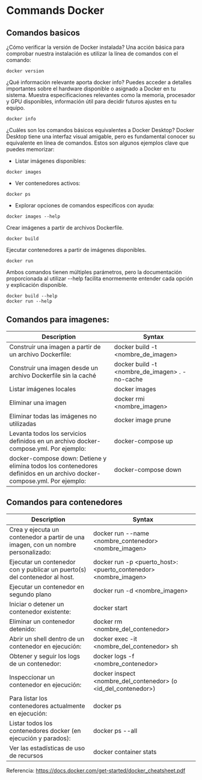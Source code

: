 # Commands Docker

## Comandos basicos

¿Cómo verificar la versión de Docker instalada?
Una acción básica para comprobar nuestra instalación es utilizar la línea de comandos con el comando:
```
docker version
```

¿Qué información relevante aporta docker info?
Puedes acceder a detalles importantes sobre el hardware disponible o asignado a Docker en tu sistema. Muestra especificaciones relevantes como la memoria, procesador y GPU disponibles, información útil para decidir futuros ajustes en tu equipo.
```
docker info
```

¿Cuáles son los comandos básicos equivalentes a Docker Desktop?
Docker Desktop tiene una interfaz visual amigable, pero es fundamental conocer su equivalente en línea de comandos. Estos son algunos ejemplos clave que puedes memorizar:

* Listar imágenes disponibles:
```
docker images
```
* Ver contenedores activos:
```
docker ps
```
* Explorar opciones de comandos específicos con ayuda:
```
docker images --help
```
Crear imágenes a partir de archivos Dockerfile.
```
docker build
```
Ejecutar contenedores a partir de imágenes disponibles.
```
docker run
```
Ambos comandos tienen múltiples parámetros, pero la documentación proporcionada al utilizar --help facilita enormemente entender cada opción y explicación disponible.
```
docker build --help
docker run --help
```


## Comandos para imagenes:

| Description      | Syntax |
| ----------- | ----------- |
| Construir una imagen a partir de un archivo Dockerfile: | docker build -t <nombre_de_imagen> |
| Construir una imagen desde un archivo Dockerfile sin la caché | docker build -t <nombre_de_imagen> . -no-cache |
| Listar imágenes locales | docker images |
| Eliminar una imagen | docker rmi <nombre_imagen> |
| Eliminar todas las imágenes no utilizadas |  docker image prune |
| Levanta todos los servicios definidos en un archivo docker-compose.yml. Por ejemplo: | docker-compose up |
| docker-compose down: Detiene y elimina todos los contenedores definidos en un archivo docker-compose.yml. Por ejemplo: | docker-compose down |


## Comandos para contenedores

| Description      | Syntax |
| ----------- | ----------- |
| Crea y ejecuta un contenedor a partir de una imagen, con un nombre personalizado: | docker run --name <nombre_contenedor> <nombre_imagen> |
| Ejecutar un contenedor con y publicar un puerto(s) del contenedor al host. | docker run -p <puerto_host>:<puerto_contenedor> <nombre_imagen> |
| Ejecutar un contenedor en segundo plano | docker run -d <nombre_imagen> |
| Iniciar o detener un contenedor existente: | docker start|stop <nombre_del_contenedor> (o <id_del_contenedor>) |
| Eliminar un contenedor detenido: | docker rm <nombre_del_contenedor> |
| Abrir un shell dentro de un contenedor en ejecución: | docker exec -it <nombre_del_contenedor> sh |
| Obtener y seguir los logs de un contenedor: | docker logs -f <nombre_contenedor> |
| Inspeccionar un contenedor en ejecución: | docker inspect <nombre_del_contenedor> (o <id_del_contenedor>) |
| Para listar los contenedores actualmente en ejecución: | docker ps |
| Listar todos los contenedores docker (en ejecución y parados): | docker ps --all |
| Ver las estadísticas de uso de recursos | docker container stats |


Referencia: https://docs.docker.com/get-started/docker_cheatsheet.pdf
